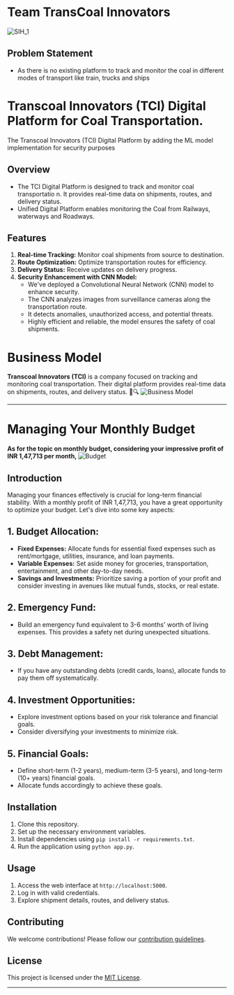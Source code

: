# Team TransCoal Innovators 
 ![SIH_1](https://github.com/user-attachments/assets/472f7c6c-69c6-453d-a1a1-912e36b88826)

 ## Problem Statement
 - As there is no existing platform to track and monitor the coal in different modes of transport like train, trucks and ships

# Transcoal Innovators (TCI) Digital Platform for Coal Transportation.
The Transcoal Innovators (TCI) Digital Platform by adding the ML model implementation for security purposes
## Overview
- The TCI Digital Platform is designed to track and monitor coal transportatio n. It provides real-time data on shipments, routes, and delivery status.
- Unified Digital Platform enables monitoring the Coal from Railways, waterways and Roadways.
## Features
1. **Real-time Tracking:** Monitor coal shipments from source to destination.
2. **Route Optimization:** Optimize transportation routes for efficiency.
3. **Delivery Status:** Receive updates on delivery progress.
4. **Security Enhancement with CNN Model:**
   - We've deployed a Convolutional Neural Network (CNN) model to enhance security.
   - The CNN analyzes images from surveillance cameras along the transportation route.
   - It detects anomalies, unauthorized access, and potential threats.
   - Highly efficient and reliable, the model ensures the safety of coal shipments.

# Business Model 
**Transcoal Innovators (TCI)** is a company focused on tracking and monitoring coal transportation. Their digital platform provides real-time data on shipments, routes, and delivery status. 🚚🔍
![Business Model](https://github.com/abhishek106001/SIH_Model/assets/124518628/1b6ae148-f13a-493b-a9a3-6dcf8c0dc3f2)

---

# Managing Your Monthly Budget

**As for the topic on monthly budget, considering your impressive profit of INR 1,47,713 per month,**
![Budget](https://github.com/abhishek106001/SIH_Model/assets/124518628/ae389c7f-00ad-4f99-8bc2-23f1fbb901a8)

## Introduction
Managing your finances effectively is crucial for long-term financial stability. With a monthly profit of INR 1,47,713, you have a great opportunity to optimize your budget. Let's dive into some key aspects:

## 1. **Budget Allocation:**
   - **Fixed Expenses:** Allocate funds for essential fixed expenses such as rent/mortgage, utilities, insurance, and loan payments.
   - **Variable Expenses:** Set aside money for groceries, transportation, entertainment, and other day-to-day needs.
   - **Savings and Investments:** Prioritize saving a portion of your profit and consider investing in avenues like mutual funds, stocks, or real estate.

## 2. **Emergency Fund:**
   - Build an emergency fund equivalent to 3-6 months' worth of living expenses. This provides a safety net during unexpected situations.

## 3. **Debt Management:**
   - If you have any outstanding debts (credit cards, loans), allocate funds to pay them off systematically.

## 4. **Investment Opportunities:**
   - Explore investment options based on your risk tolerance and financial goals.
   - Consider diversifying your investments to minimize risk.

## 5. **Financial Goals:**
   - Define short-term (1-2 years), medium-term (3-5 years), and long-term (10+ years) financial goals.
   - Allocate funds accordingly to achieve these goals.
## Installation
1. Clone this repository.
2. Set up the necessary environment variables.
3. Install dependencies using `pip install -r requirements.txt`.
4. Run the application using `python app.py`.

## Usage
1. Access the web interface at `http://localhost:5000`.
2. Log in with valid credentials.
3. Explore shipment details, routes, and delivery status.

## Contributing
We welcome contributions! Please follow our [contribution guidelines](CONTRIBUTING.md).

## License
This project is licensed under the [MIT License](LICENSE).

---
